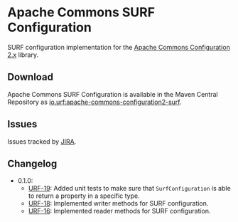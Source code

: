 # Apache Commons SURF Configuration

SURF configuration implementation for the [Apache Commons Configuration 2.x](https://commons.apache.org/proper/commons-configuration/) library.

## Download

Apache Commons SURF Configuration is available in the Maven Central Repository as [io.urf:apache-commons-configuration2-surf](https://search.maven.org/#search%7Cga%7C1%7Cg%3A%22io.urf%22%20AND%20a%3A%22apache-commons-configuration2-surf%22).

## Issues

Issues tracked by [JIRA](https://globalmentor.atlassian.net/projects/URF/).

## Changelog

- 0.1.0: 
	* [URF-19](https://globalmentor.atlassian.net/browse/URF-19): Added unit tests to make sure that `SurfConfiguration` is able to return a property in a specific type. 
	* [URF-18](https://globalmentor.atlassian.net/browse/URF-18): Implemented writer methods for SURF configuration. 
	* [URF-16](https://globalmentor.atlassian.net/browse/URF-16): Implemented reader methods for SURF configuration. 
